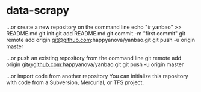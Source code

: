 # data-scrapy

…or create a new repository on the command line
echo "# yanbao" >> README.md
git init
git add README.md
git commit -m "first commit"
git remote add origin git@github.com:happyanova/yanbao.git
git push -u origin master


…or push an existing repository from the command line
git remote add origin git@github.com:happyanova/yanbao.git
git push -u origin master

…or import code from another repository
You can initialize this repository with code from a Subversion, Mercurial, or TFS project.
